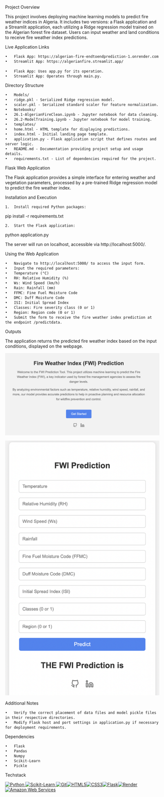 Project Overview

This project involves deploying machine learning models to predict fire weather indices in Algeria. It includes two versions: a Flask application and a Streamlit application, each utilizing a Ridge regression model trained on the Algerian forest fire dataset. Users can input weather and land conditions to receive fire weather index predictions.

Live Application Links

	•	Flask App: https://algerian-fire-endtoendprediction-1.onrender.com
	•	Streamlit App: https://algerianfire.streamlit.app/

	•	Flask App: Uses app.py for its operation.
	•	Streamlit App: Operates through main.py.


Directory Structure

	•	Models/
	•	ridge.pkl - Serialized Ridge regression model.
	•	scaler.pkl - Serialized standard scaler for feature normalization.
	•	Notebooks/
	•	26.1-AlgerianFireClean.ipynb - Jupyter notebook for data cleaning.
	•	26.2-ModelTraining.ipynb - Jupyter notebook for model training.
	•	templates/
	•	home.html - HTML template for displaying predictions.
	•	index.html - Initial landing page template.
	•	application.py - Flask application script that defines routes and server logic.
	•	README.md - Documentation providing project setup and usage details.
	•	requirements.txt - List of dependencies required for the project.

Flask Web Application

The Flask application provides a simple interface for entering weather and vegetation parameters, processed by a pre-trained Ridge regression model to predict the fire weather index.

Installation and Execution

	1.	Install required Python packages:

pip install -r requirements.txt


	2.	Start the Flask application:

python application.py

The server will run on localhost, accessible via http://localhost:5000/.

Using the Web Application

	•	Navigate to http://localhost:5000/ to access the input form.
	•	Input the required parameters:
	•	Temperature (°C)
	•	RH: Relative Humidity (%)
	•	Ws: Wind Speed (km/h)
	•	Rain: Rainfall (mm)
	•	FFMC: Fine Fuel Moisture Code
	•	DMC: Duff Moisture Code
	•	ISI: Initial Spread Index
	•	Classes: Fire severity class (0 or 1)
	•	Region: Region code (0 or 1)
	•	Submit the form to receive the fire weather index prediction at the endpoint /predictdata.

Outputs

The application returns the predicted fire weather index based on the input conditions, displayed on the webpage.

![Algerian Fire Prediction Homepage](https://github.com/harshsinha-12/Algerian_Fire_EndtoEndPrediction/blob/main/Homepage.png)


![Algerian Fire Prediction Screenshot](https://github.com/harshsinha-12/Algerian_Fire_EndtoEndPrediction/blob/main/Pred.png)

Additional Notes

	•	Verify the correct placement of data files and model pickle files in their respective directories.
	•	Modify Flask host and port settings in application.py if necessary for deployment requirements.

Dependencies

	•	Flask
	•	Pandas
	•	Numpy
	•	Scikit-Learn
	•	Pickle

Techstack

<a href="https://www.python.org/" target="_blank" rel="noreferrer"><img src="https://raw.githubusercontent.com/danielcranney/readme-generator/main/public/icons/skills/python-colored.svg" width="36" height="36" alt="Python" /></a><a href="https://scikit-learn.org/" target="_blank" rel="noreferrer">
<img src="https://upload.wikimedia.org/wikipedia/commons/0/05/Scikit_learn_logo_small.svg" width="36" height="36" alt="Scikit-Learn" />
</a><a href="https://git-scm.com/" target="_blank" rel="noreferrer"><img src="https://raw.githubusercontent.com/danielcranney/readme-generator/main/public/icons/skills/git-colored.svg" width="36" height="36" alt="Git" /></a><a href="https://developer.mozilla.org/en-US/docs/Glossary/HTML5" target="_blank" rel="noreferrer"><img src="https://raw.githubusercontent.com/danielcranney/readme-generator/main/public/icons/skills/html5-colored.svg" width="36" height="36" alt="HTML5" /></a><a href="https://www.w3.org/TR/CSS/#css" target="_blank" rel="noreferrer"><img src="https://raw.githubusercontent.com/danielcranney/readme-generator/main/public/icons/skills/css3-colored.svg" width="36" height="36" alt="CSS3" /></a><a href="https://flask.palletsprojects.com/en/2.0.x/" target="_blank" rel="noreferrer"><img src="https://raw.githubusercontent.com/danielcranney/readme-generator/main/public/icons/skills/flask-colored.svg" width="36" height="36" alt="Flask" /></a><a href="https://render.com/" target="_blank" rel="noreferrer"><img src="https://raw.githubusercontent.com/danielcranney/readme-generator/main/public/icons/skills/render-colored.svg" width="36" height="36" alt="Render" /></a><a href="https://aws.amazon.com" target="_blank" rel="noreferrer"><img src="https://raw.githubusercontent.com/danielcranney/readme-generator/main/public/icons/skills/aws-colored.svg" width="36" height="36" alt="Amazon Web Services" /></a>
</p>

